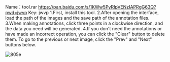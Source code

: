 Name：tool.rar
https://pan.baidu.com/s/1KWw5PyRIpVENzIAPRgG63Q?pwd=jwvp Key: jwvp
1.First, install this tool.
2.After opening the interface, load the path of the images and the save path of the annotation files.
3.When making annotations, click three points in a clockwise direction, and the data you need will be generated.
4.If you don't need the annotations or have made an incorrect operation, you can click the "Clear" button to delete them. To go to the previous or next image, click the "Prev" and "Next" buttons below.

![805e](https://github.com/user-attachments/assets/369de51c-4433-4bdb-8e7e-734287f767fe)

